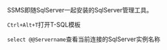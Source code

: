 SSMS即随SqlServer一起安装的SqlServer管理工具。

`Ctrl+Alt+T`打开T-SQL模板

`select @@Servername`查看当前连接的SqlServer实例名称

